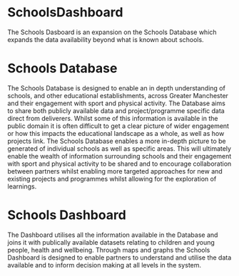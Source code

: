 # SchoolsDashboard
The Schools Dasboard is an expansion on the Schools Database which expands the data availability beyond what is known about schools. 

# Schools Database
The Schools Database is designed to enable an in depth understanding of schools, and other educational establishments, across Greater Manchester and their engagement with sport and physical activity. The Database aims to share both publicly available data and project/programme specific data direct from deliverers. Whilst some of this information is available in the public domain it is often difficult to get a clear picture of wider engagement or how this impacts the educational landscape as a whole, as well as how projects link. The Schools Database enables a more in-depth picture to be generated of individual schools as well as specific areas. This will ultimately enable the wealth of information surrounding schools and their engagement with sport and physical activity to be shared and to encourage collaboration between partners whilst enabling more targeted approaches for new and existing projects and programmes whilst allowing for the exploration of learnings.

# Schools Dashboard
The Dashboard utilises all the information available in the Database and joins it with publically available datasets
relating to children and young people, health and wellbeing. Through maps and graphs the Schools Dashboard is designed
to enable partners to understand and utilise the data available and to inform decision making at all levels in the system.